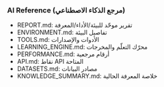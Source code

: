 ### AI Reference (مرجع الذكاء الاصطناعي)
- REPORT.md: تقرير موحّد للبيئة/الأداء/المعرفة
- ENVIRONMENT.md: تفاصيل البيئة
- TOOLS.md: الأدوات والإصدارات
- LEARNING_ENGINE.md: محرّك التعلّم والمخرجات
- PERFORMANCE.md: أرقام مرجعية
- API.md: نقاط API المتاحة
- DATASETS.md: مصادر البيانات
- KNOWLEDGE_SUMMARY.md: خلاصة المعرفة الحالية
